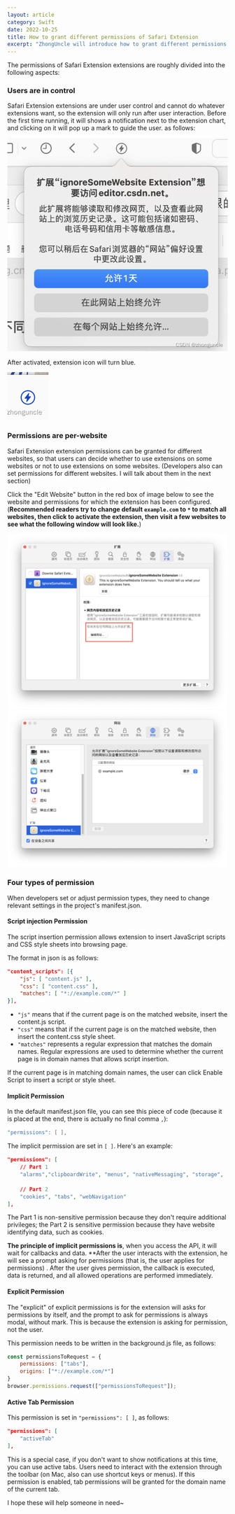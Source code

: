 ```yaml
---
layout: article
category: Swift
date: 2022-10-25
title: How to grant different permissions of Safari Extension
excerpt: "ZhongUncle will introduce how to grant different permissions of Safari Extension, like types, domains, kinds."
---
```

The permissions of Safari Extension extensions are roughly divided into the following aspects:

### Users are in control
Safari Extension extensions are under user control and cannot do whatever extensions want, so the extension will only run after user interaction. Before the first time running, it will shows a notification next to the extension chart, and clicking on it will pop up a mark to guide the user. as follows:

![guild user](/assets/images/49da440dcaf04105aecb069ccf3b6c03.png)

After activated, extension icon will turn blue.

![blue icon](/assets/images/79b32688277043f9bfa2d0251ad229ba.png)

### Permissions are per-website
Safari Extension extension permissions can be granted for different websites, so that users can decide whether to use extensions on some websites or not to use extensions on some websites. (Developers also can set permissions for different websites. I will talk about them in the next section)

Click the "Edit Website" button in the red box of image below to see the website and permissions for which the extension has been configured. (**Recommended readers try to change default `example.com` to `*` to match all websites, then click to activate the extension, then visit a few websites to see what the following window will look like.**)

<img alt="Edit allowed sites" src="/assets/images/295c2292bc66490a901f49fc4ab08594.png" style="box-shadow: 0px 0px 0px 0px">

<img alt="View allowed sites" src="/assets/images/73a0543bbcb343c09c2ff43fe97b594a.png" style="box-shadow: 0px 0px 0px 0px">

### Four types of permission 
When developers set or adjust permission types, they need to change relevant settings in the project's manifest.json.

#### Script injection Permission
The script insertion permission allows extension to insert JavaScript scripts and CSS style sheets into browsing page.

The format in json is as follows:

```json
"content_scripts": [{
	"js": [ "content.js" ],
	"css": [ "content.css" ],
	"matches": [ "*://example.com/*" ]
}],
```

 - `"js"` means that if the current page is on the matched website, insert the content.js script.
 - `"css"` means that if the current page is on the matched website, then insert the content.css style sheet.
 - `"matches"` represents a regular expression that matches the domain names. Regular expressions are used to determine whether the current page is in domain names that allows script insertion.

If the current page is in matching domain names, the user can click Enable Script to insert a script or style sheet.

#### Implicit Permission
In the default manifest.json file, you can see this piece of code (because it is placed at the end, there is actually no final comma `,`):


```swift
"permissions": [ ],
```

The implicit permission are set in `[ ]`. Here's an example:

```json
"permissions": [ 
	// Part 1
	"alarms","clipboardWrite", "menus", "nativeMessaging", "storage",

	// Part 2
	"cookies", "tabs", "webNavigation"
],
```

The Part 1 is non-sensitive permission because they don't require additional privileges; the Part 2 is sensitive permission because they have website identifying data, such as cookies.

**The principle of implicit permissions is**, when you access the API, it will wait for callbacks and data. **After the user interacts with the extension, he will see a prompt asking for permissions (that is, the user applies for permissions) . After the user gives permission, the callback is executed, data is returned, and all allowed operations are performed immediately.

#### Explicit Permission
The "explicit" of explicit permissions is for the extension will asks for permissions by itself, and the prompt to ask for permissions is always modal, without mark. This is because the extension is asking for permission, not the user.

This permission needs to be written in the background.js file, as follows:

```javascript
const permissionsToRequest = {
	permissions: ["tabs"],
	origins: ["*://example.com/*"]
}
browser.permissions.request(["permissionsToRequest"]);
```

#### Active Tab Permission
This permission is set in `"permissions": [ ]`, as follows:

```json
"permissions": [ 
	"activeTab"
],

```

This is a special case, if you don't want to show notifications at this time, you can use active tabs. Users need to interact with the extension through the toolbar (on Mac, also can use shortcut keys or menus). If this permission is enabled, tab permissions will be granted for the domain name of the current tab.

I hope these will help someone in need~